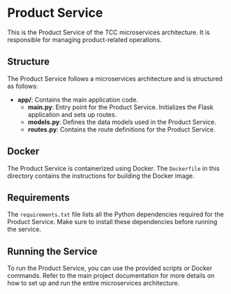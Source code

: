 # Product Service

This is the Product Service of the TCC microservices architecture. It is responsible for managing product-related operations.

## Structure

The Product Service follows a microservices architecture and is structured as follows:

- **app/**: Contains the main application code.
  - **main.py**: Entry point for the Product Service. Initializes the Flask application and sets up routes.
  - **models.py**: Defines the data models used in the Product Service.
  - **routes.py**: Contains the route definitions for the Product Service.

## Docker

The Product Service is containerized using Docker. The `Dockerfile` in this directory contains the instructions for building the Docker image.

## Requirements

The `requirements.txt` file lists all the Python dependencies required for the Product Service. Make sure to install these dependencies before running the service.

## Running the Service

To run the Product Service, you can use the provided scripts or Docker commands. Refer to the main project documentation for more details on how to set up and run the entire microservices architecture.